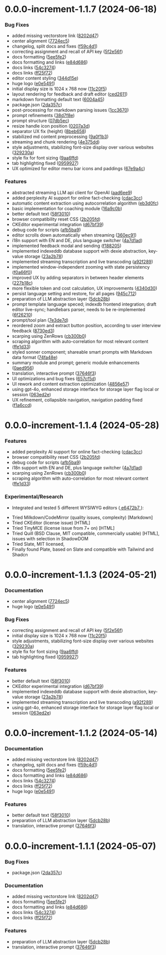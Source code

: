 # 0.0.0-increment-1.1.7 (2024-06-18)


### Bug Fixes

* added missing vectorstore link ([8202d47](https://github.com/kyr0/ftr-ki-tools/commit/8202d479152d429b5524209aa26552a586b448ac))
* center alignment ([7724ec5](https://github.com/kyr0/ftr-ki-tools/commit/7724ec594ea7356fcb1d72f6fc37217770492c5d))
* changelog, split docs and fixes ([f59c4d1](https://github.com/kyr0/ftr-ki-tools/commit/f59c4d1b3ecaae5b1716e147573401a397972fdc))
* correcting assignment and recall of API key ([5f2e56f](https://github.com/kyr0/ftr-ki-tools/commit/5f2e56f49cff70d53933bfef0e289bde2c3d6979))
* docs formatting ([5ee5fe2](https://github.com/kyr0/ftr-ki-tools/commit/5ee5fe2d0aa19adcacb04b64456631218db46bc3))
* docs formatting and links ([e84d686](https://github.com/kyr0/ftr-ki-tools/commit/e84d6869ab1ebbc7db94ea938dad0ba2b0ed2317))
* docs links ([54c3274](https://github.com/kyr0/ftr-ki-tools/commit/54c32746c99e6a59b5cecbb678d3dba9d0724b1b))
* docs links ([ff25f72](https://github.com/kyr0/ftr-ki-tools/commit/ff25f727c24bffbb7811e5234b53c643940200e6))
* editor content styling ([344d15e](https://github.com/kyr0/ftr-ki-tools/commit/344d15e8a64f01e03e785f90d7093576ba2e6bd9))
* huge logo ([e0e5491](https://github.com/kyr0/ftr-ki-tools/commit/e0e5491a7c9c004b6d915852a7efe2c7247fef87))
* initial display size is 1024 x 768 now ([11c20f5](https://github.com/kyr0/ftr-ki-tools/commit/11c20f5117c430f8adfdb4c974787cd33840e7a9))
* layout rendering for feedback and draft editor ([ced2611](https://github.com/kyr0/ftr-ki-tools/commit/ced26111f7d2f532f1c22388f00f25530b3f110b))
* markdown formatting default text ([6004a45](https://github.com/kyr0/ftr-ki-tools/commit/6004a45f4215bad4b9ec9ed75e41b64b04998f78))
* package.json ([2da357c](https://github.com/kyr0/ftr-ki-tools/commit/2da357c45e1969198b99550974fa33a851790367))
* post-processing for markdown parsing issues ([1cc3670](https://github.com/kyr0/ftr-ki-tools/commit/1cc36704a9935b87f09e80a79d21048da9cfc3c3))
* prompt refinements ([38d7f8e](https://github.com/kyr0/ftr-ki-tools/commit/38d7f8eeb8ddb5d99275511afae276e11188189b))
* prompt structure ([07db5ec](https://github.com/kyr0/ftr-ki-tools/commit/07db5ec05fb7a368df80c0cd1cee714c7c4095ce))
* resize handle icon position ([0207a3d](https://github.com/kyr0/ftr-ki-tools/commit/0207a3d8805a8c785e8dceb047ed4349488de58f))
* separator UX fix (height) ([8beb658](https://github.com/kyr0/ftr-ki-tools/commit/8beb6589f1f503d01111191f666c994c4198e91b))
* stabilized md content preprocessing ([9a0f1b3](https://github.com/kyr0/ftr-ki-tools/commit/9a0f1b30c0b7f0decf246461cef535443ffc0dcf))
* streaming and chunk rendering ([4e375dd](https://github.com/kyr0/ftr-ki-tools/commit/4e375dd10f91e5ae7089673b7821194f8ab4b8c9))
* style adjustments, stabilizing font-size display over various websites ([329230a](https://github.com/kyr0/ftr-ki-tools/commit/329230a25e099d452e0101c84fa78756e68d805a))
* style fix for font sizing ([9aa6ffd](https://github.com/kyr0/ftr-ki-tools/commit/9aa6ffd095422ae6262c566112a5d6f7be1a4efe))
* tab highlighting fixed ([0959927](https://github.com/kyr0/ftr-ki-tools/commit/09599272b98781613a5cd02b2f4964cde7cb323e))
* UX optimized for editor menu bar icons and paddings ([67e9a4c](https://github.com/kyr0/ftr-ki-tools/commit/67e9a4cb42428d27eba795081fc830281de8c613))


### Features

* abstracted streaming LLM api client for OpenAI ([aad6ee9](https://github.com/kyr0/ftr-ki-tools/commit/aad6ee959ec436955fe2968cd092306654644f83))
* added perplexity AI support for online fact-checking ([cdac3cc](https://github.com/kyr0/ftr-ki-tools/commit/cdac3cc72899effd8406cfcca417bfff8c1b78b0))
* automatic content extraction using autocorrelation algorithm ([eb3d0fc](https://github.com/kyr0/ftr-ki-tools/commit/eb3d0fc8bc67cb45b9028049f25d2c1c745dbb0f))
* basic implementation for coaching module ([16a9c0b](https://github.com/kyr0/ftr-ki-tools/commit/16a9c0bdc6c631baba4ae010d3b4e42f4cac2b7e))
* better default text ([58f3010](https://github.com/kyr0/ftr-ki-tools/commit/58f30109e392dd12c7235cabcec6f9561318b1c5))
* browser compatibility reset CSS ([2b205fd](https://github.com/kyr0/ftr-ki-tools/commit/2b205fd716c548b54412d625634e0e7e852ae653))
* CKEditor experimental integration ([d67bf39](https://github.com/kyr0/ftr-ki-tools/commit/d67bf396c6edbcf80994d5d5435980b563e5866f))
* debug code for scripts ([afb5ba9](https://github.com/kyr0/ftr-ki-tools/commit/afb5ba91971fb84a2bc03fff43cfcdd0b5a78057))
* editor scrolls down automatically when streaming ([360ec91](https://github.com/kyr0/ftr-ki-tools/commit/360ec9158754d13b731577e3e8d791a910ea1c96))
* i18n support with EN and DE, plus language switcher ([4a7d1ad](https://github.com/kyr0/ftr-ki-tools/commit/4a7d1ad67cd4eadecaf2a8c13f39e7821f21a786))
* implemented feedback modal and sending ([f188205](https://github.com/kyr0/ftr-ki-tools/commit/f188205c82a656a9e0974ad0dd0ccf5c9891d6fa))
* implemented indexeddb database support with dexie abstraction, key-value storage ([23a2b78](https://github.com/kyr0/ftr-ki-tools/commit/23a2b786ea21c18926b63a1e53c48ee6d9b262aa))
* implemented streaming transcription and live transcoding ([a92f289](https://github.com/kyr0/ftr-ki-tools/commit/a92f289676cd1914119f93ec9f5ed7863512664a))
* implemented window-independent zooming with state persistency ([f0a66f0](https://github.com/kyr0/ftr-ki-tools/commit/f0a66f06fa4968bfc60f4d1c967b68e4b223722e))
* improved UX by adding separators in between header elements ([227b18c](https://github.com/kyr0/ftr-ki-tools/commit/227b18cb2aef30a4de34ab539639cfc948d7dad3))
* more flexible token and cost calculation, UX improvements ([4340d30](https://github.com/kyr0/ftr-ki-tools/commit/4340d3008827abefb1796c44a65aa5b936a4b1ef))
* persist language setting and restore, for all pages ([945c712](https://github.com/kyr0/ftr-ki-tools/commit/945c712516c8355c9631da72194835a1bb4e87af))
* preparation of LLM abstraction layer ([5dcb28b](https://github.com/kyr0/ftr-ki-tools/commit/5dcb28bd42450171336564323f84ea964b6029bb))
* prompt template language speced; indexdb frontend integration; draft editor live-sync; handlebars parser, needs to be re-implemented ([6f26210](https://github.com/kyr0/ftr-ki-tools/commit/6f262108e39afe6f9ce9c8b9d9ff958f1832f76b))
* prompt/tool plan ([7e3de7d](https://github.com/kyr0/ftr-ki-tools/commit/7e3de7d11b516393423b22c2a8697a10d787ac17))
* reordered zoom and extract button position, according to user interview feedback ([8730ed3](https://github.com/kyr0/ftr-ki-tools/commit/8730ed38ed2a12f00bcec080d94665de003ea3df))
* scarping using ZenRows ([cb300b0](https://github.com/kyr0/ftr-ki-tools/commit/cb300b0d1d87d445efff4b602c9216ae8a48c6ec))
* scraping algorithm with auto-correlation for most relevant content ([ffe1d33](https://github.com/kyr0/ftr-ki-tools/commit/ffe1d335ad0a43244fdf775e22840ddb85e91cac))
* styled sonner component; shareable smart prompts with Markdown data format ([74fa48e](https://github.com/kyr0/ftr-ki-tools/commit/74fa48e57953b84c4a2a5dc17aa7e923f8321aa8))
* summary module and prompt; generic module enhancements ([0aed956](https://github.com/kyr0/ftr-ki-tools/commit/0aed956289a8492304afd3bb3c52451f07cbbe7d))
* translation, interactive prompt ([37646f3](https://github.com/kyr0/ftr-ki-tools/commit/37646f3349514e42521bdf00e3d26b1419a69e10))
* UI optimizations and bug fixes ([657cf5d](https://github.com/kyr0/ftr-ki-tools/commit/657cf5d4dd999a29e97e84359169f4f49cbd39fa))
* UI rework and content extraction optimization ([4856e57](https://github.com/kyr0/ftr-ki-tools/commit/4856e578d8ffb80211dcd2ad4a488d686e4a0dee))
* using gpt-4o, enhanced storage interface for storage layer flag local or session ([063ed2e](https://github.com/kyr0/ftr-ki-tools/commit/063ed2ed20a3189098837d428706a8b8e559d3ea))
* UX refinement, collapsible navigation, navigation padding fixed ([f1a6ccd](https://github.com/kyr0/ftr-ki-tools/commit/f1a6ccde53f01a922b331002980b94784377f639))



# 0.0.0-increment-1.1.4 (2024-05-28)

### Features

* added perplexity AI support for online fact-checking ([cdac3cc](https://github.com/kyr0/ftr-ki-tools/commit/cdac3cc72899effd8406cfcca417bfff8c1b78b0))
* browser compatibility reset CSS ([2b205fd](https://github.com/kyr0/ftr-ki-tools/commit/2b205fd716c548b54412d625634e0e7e852ae653))
* debug code for scripts ([afb5ba9](https://github.com/kyr0/ftr-ki-tools/commit/afb5ba91971fb84a2bc03fff43cfcdd0b5a78057))
* i18n support with EN and DE, plus language switcher ([4a7d1ad](https://github.com/kyr0/ftr-ki-tools/commit/4a7d1ad67cd4eadecaf2a8c13f39e7821f21a786))
* scarping using ZenRows ([cb300b0](https://github.com/kyr0/ftr-ki-tools/commit/cb300b0d1d87d445efff4b602c9216ae8a48c6ec))
* scraping algorithm with auto-correlation for most relevant content ([ffe1d33](https://github.com/kyr0/ftr-ki-tools/commit/ffe1d335ad0a43244fdf775e22840ddb85e91cac))

### Experimental/Research

* Integrated and tested 5 different WYSIWYG editors ([
e6472b7
 ](https://github.com/kyr0/redaktool/commit/e6472b7fb70f379f461bc17c331370f63dfa1a80)):
- Tried Milkdown/CodeMirror (quality issues, complexity) [Markdown]
- Tried CKEditor (license issue) [HTML]
- Tried TinyMCE (license issue from 7+ on) [HTML]
- Tried Quill (BSD Clause, MIT compatible, commercially usable) [HTML], issues with selection in ShadowDOM
- Tried Slate, MIT licensed,
- Finally found Plate, based on Slate and compatible with Tailwind and Shadcn

# 0.0.0-increment-1.1.3 (2024-05-21)

### Documentation

* center alignment ([7724ec5](https://github.com/kyr0/ftr-ki-tools/commit/7724ec594ea7356fcb1d72f6fc37217770492c5d))
* huge logo ([e0e5491](https://github.com/kyr0/ftr-ki-tools/commit/e0e5491a7c9c004b6d915852a7efe2c7247fef87))

### Bug Fixes

* correcting assignment and recall of API key ([5f2e56f](https://github.com/kyr0/ftr-ki-tools/commit/5f2e56f49cff70d53933bfef0e289bde2c3d6979))
* initial display size is 1024 x 768 now ([11c20f5](https://github.com/kyr0/ftr-ki-tools/commit/11c20f5117c430f8adfdb4c974787cd33840e7a9))
* style adjustments, stabilizing font-size display over various websites ([329230a](https://github.com/kyr0/ftr-ki-tools/commit/329230a25e099d452e0101c84fa78756e68d805a))
* style fix for font sizing ([9aa6ffd](https://github.com/kyr0/ftr-ki-tools/commit/9aa6ffd095422ae6262c566112a5d6f7be1a4efe))
* tab highlighting fixed ([0959927](https://github.com/kyr0/ftr-ki-tools/commit/09599272b98781613a5cd02b2f4964cde7cb323e))

### Features

* better default text ([58f3010](https://github.com/kyr0/ftr-ki-tools/commit/58f30109e392dd12c7235cabcec6f9561318b1c5))
* CKEditor experimental integration ([d67bf39](https://github.com/kyr0/ftr-ki-tools/commit/d67bf396c6edbcf80994d5d5435980b563e5866f))
* implemented indexeddb database support with dexie abstraction, key-value storage ([23a2b78](https://github.com/kyr0/ftr-ki-tools/commit/23a2b786ea21c18926b63a1e53c48ee6d9b262aa))
* implemented streaming transcription and live transcoding ([a92f289](https://github.com/kyr0/ftr-ki-tools/commit/a92f289676cd1914119f93ec9f5ed7863512664a))
* using gpt-4o, enhanced storage interface for storage layer flag local or session ([063ed2e](https://github.com/kyr0/ftr-ki-tools/commit/063ed2ed20a3189098837d428706a8b8e559d3ea))

# 0.0.0-increment-1.1.2 (2024-05-14)

### Documentation

* added missing vectorstore link ([8202d47](https://github.com/kyr0/ftr-ki-tools/commit/8202d479152d429b5524209aa26552a586b448ac))
* changelog, split docs and fixes ([f59c4d1](https://github.com/kyr0/ftr-ki-tools/commit/f59c4d1b3ecaae5b1716e147573401a397972fdc))
* docs formatting ([5ee5fe2](https://github.com/kyr0/ftr-ki-tools/commit/5ee5fe2d0aa19adcacb04b64456631218db46bc3))
* docs formatting and links ([e84d686](https://github.com/kyr0/ftr-ki-tools/commit/e84d6869ab1ebbc7db94ea938dad0ba2b0ed2317))
* docs links ([54c3274](https://github.com/kyr0/ftr-ki-tools/commit/54c32746c99e6a59b5cecbb678d3dba9d0724b1b))
* docs links ([ff25f72](https://github.com/kyr0/ftr-ki-tools/commit/ff25f727c24bffbb7811e5234b53c643940200e6))
* huge logo ([e0e5491](https://github.com/kyr0/ftr-ki-tools/commit/e0e5491a7c9c004b6d915852a7efe2c7247fef87))

### Features

* better default text ([58f3010](https://github.com/kyr0/ftr-ki-tools/commit/58f30109e392dd12c7235cabcec6f9561318b1c5))
* preparation of LLM abstraction layer ([5dcb28b](https://github.com/kyr0/ftr-ki-tools/commit/5dcb28bd42450171336564323f84ea964b6029bb))
* translation, interactive prompt ([37646f3](https://github.com/kyr0/ftr-ki-tools/commit/37646f3349514e42521bdf00e3d26b1419a69e10))


# 0.0.0-increment-1.1.1 (2024-05-07)

### Bug Fixes

* package.json ([2da357c](https://github.com/kyr0/redaktool/commit/2da357c45e1969198b99550974fa33a851790367))


### Documentation

* added missing vectorstore link ([8202d47](https://github.com/kyr0/redaktool/commit/8202d479152d429b5524209aa26552a586b448ac))
* docs formatting ([5ee5fe2](https://github.com/kyr0/redaktool/commit/5ee5fe2d0aa19adcacb04b64456631218db46bc3))
* docs formatting and links ([e84d686](https://github.com/kyr0/redaktool/commit/e84d6869ab1ebbc7db94ea938dad0ba2b0ed2317))
* docs links ([54c3274](https://github.com/kyr0/redaktool/commit/54c32746c99e6a59b5cecbb678d3dba9d0724b1b))
* docs links ([ff25f72](https://github.com/kyr0/redaktool/commit/ff25f727c24bffbb7811e5234b53c643940200e6))

### Features

* preparation of LLM abstraction layer ([5dcb28b](https://github.com/kyr0/redaktool/commit/5dcb28bd42450171336564323f84ea964b6029bb))
* translation, interactive prompt ([37646f3](https://github.com/kyr0/redaktool/commit/37646f3349514e42521bdf00e3d26b1419a69e10))

